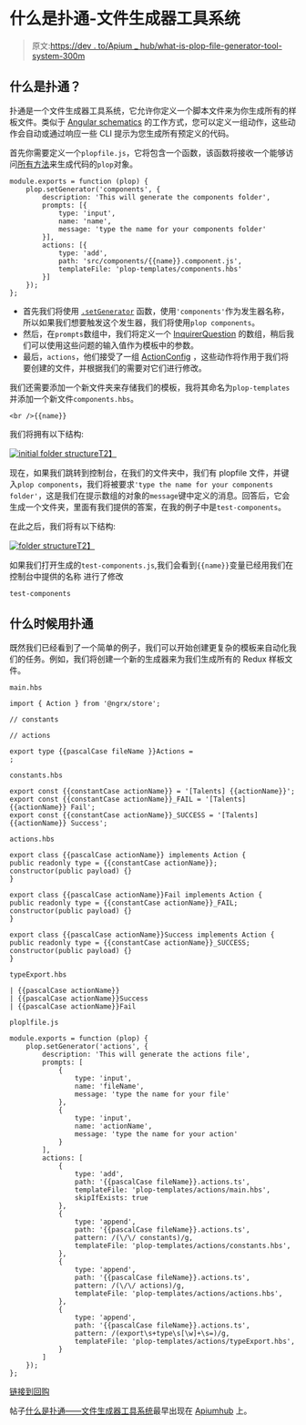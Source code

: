 # 什么是扑通-文件生成器工具系统

> 原文:[https://dev . to/Apium _ hub/what-is-plop-file-generator-tool-system-300m](https://dev.to/apium_hub/what-is-plop-file-generator-tool-system-3o0m)

## [](#what-is-plop)什么是扑通？

扑通是一个文件生成器工具系统，它允许你定义一个脚本文件来为你生成所有的样板文件。类似于 [Angular schematics](https://angular.io/cli#schematics) 的工作方式，您可以定义一组动作，这些动作会自动或通过响应一些 CLI 提示为您生成所有预定义的代码。

首先你需要定义一个`plopfile.js`，它将包含一个函数，该函数将接收一个能够访问[所有方法](https://plopjs.com/documentation/#plopfile-api)来生成代码的`plop`对象。

```
module.exports = function (plop) {
    plop.setGenerator('components', {
        description: 'This will generate the components folder',
        prompts: [{
            type: 'input',
            name: 'name',
            message: 'type the name for your components folder'
        }],
        actions: [{
            type: 'add',
            path: 'src/components/{{name}}.component.js',
            templateFile: 'plop-templates/components.hbs'
        }]
    });
}; 
```

*   首先我们将使用 [`.setGenerator`](https://plopjs.com/documentation/#setgenerator) 函数，使用`'components'`作为发生器名称，所以如果我们想要触发这个发生器，我们将使用`plop components`。
*   然后，在`prompts`数组中，我们将定义一个 [InquirerQuestion](https://github.com/SBoudrias/Inquirer.js/#question) 的数组，稍后我们可以使用这些问题的输入值作为模板中的参数。
*   最后，`actions`，他们接受了一组 [ActionConfig](https://plopjs.com/documentation/#interface-actionconfig) ，这些动作将作用于我们将要创建的文件，并根据我们的需要对它们进行修改。

我们还需要添加一个新文件夹来存储我们的模板，我将其命名为`plop-templates`并添加一个新文件`components.hbs`。

```
<br />{{name}} 
```

我们将拥有以下结构:

[![initial folder structure](../Images/81bfdac1b7fc289b8fb5e5f65faaa5b2.png)T2】](https://res.cloudinary.com/practicaldev/image/fetch/s--FfTujfNs--/c_limit%2Cf_auto%2Cfl_progressive%2Cq_auto%2Cw_880/https://user-images.githubusercontent.com/32362841/55502320-99d6b880-564c-11e9-9102-9fda329dbc98.png)

现在，如果我们跳转到控制台，在我们的文件夹中，我们有 plopfile 文件，并键入`plop components`，我们将被要求`'type the name for your components folder'`，这是我们在提示数组的对象的`message`键中定义的消息。回答后，它会生成一个文件夹，里面有我们提供的答案，在我的例子中是`test-components`。

在此之后，我们将有以下结构:

[![folder structure](../Images/c98c9f9432f0281b597682a983320771.png)T2】](https://res.cloudinary.com/practicaldev/image/fetch/s--puLMsZ8B--/c_limit%2Cf_auto%2Cfl_progressive%2Cq_auto%2Cw_880/https://user-images.githubusercontent.com/32362841/55502251-7449af00-564c-11e9-934c-617f92da0d00.png)

如果我们打开生成的`test-components.js`,我们会看到`{{name}}`变量已经用我们在控制台中提供的名称
进行了修改

```
test-components 
```

## [](#when-to-use-plop)什么时候用扑通

既然我们已经看到了一个简单的例子，我们可以开始创建更复杂的模板来自动化我们的任务。例如，我们将创建一个新的生成器来为我们生成所有的 Redux 样板文件。

`main.hbs`

```
import { Action } from '@ngrx/store';

// constants

// actions

export type {{pascalCase fileName }}Actions =
; 
```

`constants.hbs`

```
export const {{constantCase actionName}} = '[Talents] {{actionName}}';
export const {{constantCase actionName}}_FAIL = '[Talents] {{actionName}} Fail';
export const {{constantCase actionName}}_SUCCESS = '[Talents] {{actionName}} Success'; 
```

`actions.hbs`

```
export class {{pascalCase actionName}} implements Action {
public readonly type = {{constantCase actionName}};
constructor(public payload) {}
}

export class {{pascalCase actionName}}Fail implements Action {
public readonly type = {{constantCase actionName}}_FAIL;
constructor(public payload) {}
}

export class {{pascalCase actionName}}Success implements Action {
public readonly type = {{constantCase actionName}}_SUCCESS;
constructor(public payload) {}
} 
```

`typeExport.hbs`

```
| {{pascalCase actionName}}
| {{pascalCase actionName}}Success
| {{pascalCase actionName}}Fail 
```

`ploplfile.js`

```
module.exports = function (plop) {
    plop.setGenerator('actions', {
        description: 'This will generate the actions file',
        prompts: [
            {
                type: 'input',
                name: 'fileName',
                message: 'type the name for your file'
            },
            {
                type: 'input',
                name: 'actionName',
                message: 'type the name for your action'
            }
        ],
        actions: [
            {
                type: 'add',
                path: '{{pascalCase fileName}}.actions.ts',
                templateFile: 'plop-templates/actions/main.hbs',
                skipIfExists: true
            },
            {
                type: 'append',
                path: '{{pascalCase fileName}}.actions.ts',
                pattern: /(\/\/ constants)/g,
                templateFile: 'plop-templates/actions/constants.hbs',
            },
            {
                type: 'append',
                path: '{{pascalCase fileName}}.actions.ts',
                pattern: /(\/\/ actions)/g,
                templateFile: 'plop-templates/actions/actions.hbs',
            },
            {
                type: 'append',
                path: '{{pascalCase fileName}}.actions.ts',
                pattern: /(export\s+type\s[\w]+\s=)/g,
                templateFile: 'plop-templates/actions/typeExport.hbs',
            }
        ]
    });
}; 
```

[链接到回购](https://github.com/arnausd23/plopfile-article/tree/master/test-plop)

帖子[什么是扑通——文件生成器工具系统](https://apiumhub.com/tech-blog-barcelona/plop-file-generator-tool/)最早出现在 [Apiumhub](https://apiumhub.com) 上。